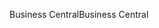 <span data-ttu-id="72a18-101">Business Central</span><span class="sxs-lookup"><span data-stu-id="72a18-101">Business Central</span></span>
